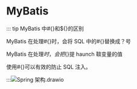 # MyBatis

::: tip MyBatis 中#{}和${}的区别

MyBatis 在处理#{}时，会将 SQL 中的#{}替换成？号

MyBatis 在处理${}时，会把${}提 haunch 鞥变量的值

使用#{}可以有效的防止 SQL 注入。

:::![Spring 架构.drawio](https://csnotes.oss-cn-beijing.aliyuncs.com/photos/Spring%E6%9E%B6%E6%9E%84.drawio.png)